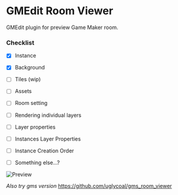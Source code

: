 # GMEdit Room Viewer

GMEdit plugin for preview Game Maker room.

### Checklist

- [x] Instance
- [x] Background
- [ ] Tiles (wip)
- [ ] Assets
- [ ] Room setting
- [ ] Rendering individual layers
- [ ] Layer properties
- [ ] Instances Layer Properties
- [ ] Instance Creation Order
- [ ] Something else...?


![Preview](https://web.damirlut.online/roomviewer.png)


_Also try gms version_ https://github.com/uglycoal/gms_room_viewer
